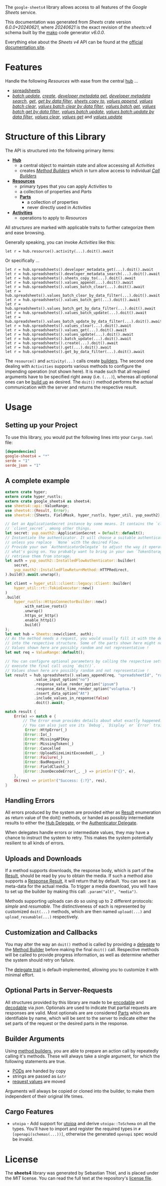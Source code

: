 <!---
DO NOT EDIT !
This file was generated automatically from 'src/generator/templates/api/README.md.mako'
DO NOT EDIT !
-->
The `google-sheets4` library allows access to all features of the *Google Sheets* service.

This documentation was generated from *Sheets* crate version *6.0.0+20240621*, where *20240621* is the exact revision of the *sheets:v4* schema built by the [mako](http://www.makotemplates.org/) code generator *v6.0.0*.

Everything else about the *Sheets* *v4* API can be found at the
[official documentation site](https://developers.google.com/sheets/).
# Features

Handle the following *Resources* with ease from the central [hub](https://docs.rs/google-sheets4/6.0.0+20240621/google_sheets4/Sheets) ...

* [spreadsheets](https://docs.rs/google-sheets4/6.0.0+20240621/google_sheets4/api::Spreadsheet)
 * [*batch update*](https://docs.rs/google-sheets4/6.0.0+20240621/google_sheets4/api::SpreadsheetBatchUpdateCall), [*create*](https://docs.rs/google-sheets4/6.0.0+20240621/google_sheets4/api::SpreadsheetCreateCall), [*developer metadata get*](https://docs.rs/google-sheets4/6.0.0+20240621/google_sheets4/api::SpreadsheetDeveloperMetadataGetCall), [*developer metadata search*](https://docs.rs/google-sheets4/6.0.0+20240621/google_sheets4/api::SpreadsheetDeveloperMetadataSearchCall), [*get*](https://docs.rs/google-sheets4/6.0.0+20240621/google_sheets4/api::SpreadsheetGetCall), [*get by data filter*](https://docs.rs/google-sheets4/6.0.0+20240621/google_sheets4/api::SpreadsheetGetByDataFilterCall), [*sheets copy to*](https://docs.rs/google-sheets4/6.0.0+20240621/google_sheets4/api::SpreadsheetSheetCopyToCall), [*values append*](https://docs.rs/google-sheets4/6.0.0+20240621/google_sheets4/api::SpreadsheetValueAppendCall), [*values batch clear*](https://docs.rs/google-sheets4/6.0.0+20240621/google_sheets4/api::SpreadsheetValueBatchClearCall), [*values batch clear by data filter*](https://docs.rs/google-sheets4/6.0.0+20240621/google_sheets4/api::SpreadsheetValueBatchClearByDataFilterCall), [*values batch get*](https://docs.rs/google-sheets4/6.0.0+20240621/google_sheets4/api::SpreadsheetValueBatchGetCall), [*values batch get by data filter*](https://docs.rs/google-sheets4/6.0.0+20240621/google_sheets4/api::SpreadsheetValueBatchGetByDataFilterCall), [*values batch update*](https://docs.rs/google-sheets4/6.0.0+20240621/google_sheets4/api::SpreadsheetValueBatchUpdateCall), [*values batch update by data filter*](https://docs.rs/google-sheets4/6.0.0+20240621/google_sheets4/api::SpreadsheetValueBatchUpdateByDataFilterCall), [*values clear*](https://docs.rs/google-sheets4/6.0.0+20240621/google_sheets4/api::SpreadsheetValueClearCall), [*values get*](https://docs.rs/google-sheets4/6.0.0+20240621/google_sheets4/api::SpreadsheetValueGetCall) and [*values update*](https://docs.rs/google-sheets4/6.0.0+20240621/google_sheets4/api::SpreadsheetValueUpdateCall)




# Structure of this Library

The API is structured into the following primary items:

* **[Hub](https://docs.rs/google-sheets4/6.0.0+20240621/google_sheets4/Sheets)**
    * a central object to maintain state and allow accessing all *Activities*
    * creates [*Method Builders*](https://docs.rs/google-sheets4/6.0.0+20240621/google_sheets4/common::MethodsBuilder) which in turn
      allow access to individual [*Call Builders*](https://docs.rs/google-sheets4/6.0.0+20240621/google_sheets4/common::CallBuilder)
* **[Resources](https://docs.rs/google-sheets4/6.0.0+20240621/google_sheets4/common::Resource)**
    * primary types that you can apply *Activities* to
    * a collection of properties and *Parts*
    * **[Parts](https://docs.rs/google-sheets4/6.0.0+20240621/google_sheets4/common::Part)**
        * a collection of properties
        * never directly used in *Activities*
* **[Activities](https://docs.rs/google-sheets4/6.0.0+20240621/google_sheets4/common::CallBuilder)**
    * operations to apply to *Resources*

All *structures* are marked with applicable traits to further categorize them and ease browsing.

Generally speaking, you can invoke *Activities* like this:

```Rust,ignore
let r = hub.resource().activity(...).doit().await
```

Or specifically ...

```ignore
let r = hub.spreadsheets().developer_metadata_get(...).doit().await
let r = hub.spreadsheets().developer_metadata_search(...).doit().await
let r = hub.spreadsheets().sheets_copy_to(...).doit().await
let r = hub.spreadsheets().values_append(...).doit().await
let r = hub.spreadsheets().values_batch_clear(...).doit().await
let r = hub.spreadsheets().values_batch_clear_by_data_filter(...).doit().await
let r = hub.spreadsheets().values_batch_get(...).doit().await
let r = hub.spreadsheets().values_batch_get_by_data_filter(...).doit().await
let r = hub.spreadsheets().values_batch_update(...).doit().await
let r = hub.spreadsheets().values_batch_update_by_data_filter(...).doit().await
let r = hub.spreadsheets().values_clear(...).doit().await
let r = hub.spreadsheets().values_get(...).doit().await
let r = hub.spreadsheets().values_update(...).doit().await
let r = hub.spreadsheets().batch_update(...).doit().await
let r = hub.spreadsheets().create(...).doit().await
let r = hub.spreadsheets().get(...).doit().await
let r = hub.spreadsheets().get_by_data_filter(...).doit().await
```

The `resource()` and `activity(...)` calls create [builders][builder-pattern]. The second one dealing with `Activities`
supports various methods to configure the impending operation (not shown here). It is made such that all required arguments have to be
specified right away (i.e. `(...)`), whereas all optional ones can be [build up][builder-pattern] as desired.
The `doit()` method performs the actual communication with the server and returns the respective result.

# Usage

## Setting up your Project

To use this library, you would put the following lines into your `Cargo.toml` file:

```toml
[dependencies]
google-sheets4 = "*"
serde = "1"
serde_json = "1"
```

## A complete example

```Rust
extern crate hyper;
extern crate hyper_rustls;
extern crate google_sheets4 as sheets4;
use sheets4::api::ValueRange;
use sheets4::{Result, Error};
use sheets4::{Sheets, FieldMask, hyper_rustls, hyper_util, yup_oauth2};

// Get an ApplicationSecret instance by some means. It contains the `client_id` and
// `client_secret`, among other things.
let secret: yup_oauth2::ApplicationSecret = Default::default();
// Instantiate the authenticator. It will choose a suitable authentication flow for you,
// unless you replace  `None` with the desired Flow.
// Provide your own `AuthenticatorDelegate` to adjust the way it operates and get feedback about
// what's going on. You probably want to bring in your own `TokenStorage` to persist tokens and
// retrieve them from storage.
let auth = yup_oauth2::InstalledFlowAuthenticator::builder(
    secret,
    yup_oauth2::InstalledFlowReturnMethod::HTTPRedirect,
).build().await.unwrap();

let client = hyper_util::client::legacy::Client::builder(
    hyper_util::rt::TokioExecutor::new()
)
.build(
    hyper_rustls::HttpsConnectorBuilder::new()
        .with_native_roots()
        .unwrap()
        .https_or_http()
        .enable_http1()
        .build()
);
let mut hub = Sheets::new(client, auth);
// As the method needs a request, you would usually fill it with the desired information
// into the respective structure. Some of the parts shown here might not be applicable !
// Values shown here are possibly random and not representative !
let mut req = ValueRange::default();

// You can configure optional parameters by calling the respective setters at will, and
// execute the final call using `doit()`.
// Values shown here are possibly random and not representative !
let result = hub.spreadsheets().values_append(req, "spreadsheetId", "range")
             .value_input_option("no")
             .response_value_render_option("ipsum")
             .response_date_time_render_option("voluptua.")
             .insert_data_option("At")
             .include_values_in_response(false)
             .doit().await;

match result {
    Err(e) => match e {
        // The Error enum provides details about what exactly happened.
        // You can also just use its `Debug`, `Display` or `Error` traits
         Error::HttpError(_)
        |Error::Io(_)
        |Error::MissingAPIKey
        |Error::MissingToken(_)
        |Error::Cancelled
        |Error::UploadSizeLimitExceeded(_, _)
        |Error::Failure(_)
        |Error::BadRequest(_)
        |Error::FieldClash(_)
        |Error::JsonDecodeError(_, _) => println!("{}", e),
    },
    Ok(res) => println!("Success: {:?}", res),
}

```
## Handling Errors

All errors produced by the system are provided either as [Result](https://docs.rs/google-sheets4/6.0.0+20240621/google_sheets4/common::Result) enumeration as return value of
the doit() methods, or handed as possibly intermediate results to either the
[Hub Delegate](https://docs.rs/google-sheets4/6.0.0+20240621/google_sheets4/common::Delegate), or the [Authenticator Delegate](https://docs.rs/yup-oauth2/*/yup_oauth2/trait.AuthenticatorDelegate.html).

When delegates handle errors or intermediate values, they may have a chance to instruct the system to retry. This
makes the system potentially resilient to all kinds of errors.

## Uploads and Downloads
If a method supports downloads, the response body, which is part of the [Result](https://docs.rs/google-sheets4/6.0.0+20240621/google_sheets4/common::Result), should be
read by you to obtain the media.
If such a method also supports a [Response Result](https://docs.rs/google-sheets4/6.0.0+20240621/google_sheets4/common::ResponseResult), it will return that by default.
You can see it as meta-data for the actual media. To trigger a media download, you will have to set up the builder by making
this call: `.param("alt", "media")`.

Methods supporting uploads can do so using up to 2 different protocols:
*simple* and *resumable*. The distinctiveness of each is represented by customized
`doit(...)` methods, which are then named `upload(...)` and `upload_resumable(...)` respectively.

## Customization and Callbacks

You may alter the way an `doit()` method is called by providing a [delegate](https://docs.rs/google-sheets4/6.0.0+20240621/google_sheets4/common::Delegate) to the
[Method Builder](https://docs.rs/google-sheets4/6.0.0+20240621/google_sheets4/common::CallBuilder) before making the final `doit()` call.
Respective methods will be called to provide progress information, as well as determine whether the system should
retry on failure.

The [delegate trait](https://docs.rs/google-sheets4/6.0.0+20240621/google_sheets4/common::Delegate) is default-implemented, allowing you to customize it with minimal effort.

## Optional Parts in Server-Requests

All structures provided by this library are made to be [encodable](https://docs.rs/google-sheets4/6.0.0+20240621/google_sheets4/common::RequestValue) and
[decodable](https://docs.rs/google-sheets4/6.0.0+20240621/google_sheets4/common::ResponseResult) via *json*. Optionals are used to indicate that partial requests are responses
are valid.
Most optionals are are considered [Parts](https://docs.rs/google-sheets4/6.0.0+20240621/google_sheets4/common::Part) which are identifiable by name, which will be sent to
the server to indicate either the set parts of the request or the desired parts in the response.

## Builder Arguments

Using [method builders](https://docs.rs/google-sheets4/6.0.0+20240621/google_sheets4/common::CallBuilder), you are able to prepare an action call by repeatedly calling it's methods.
These will always take a single argument, for which the following statements are true.

* [PODs][wiki-pod] are handed by copy
* strings are passed as `&str`
* [request values](https://docs.rs/google-sheets4/6.0.0+20240621/google_sheets4/common::RequestValue) are moved

Arguments will always be copied or cloned into the builder, to make them independent of their original life times.

[wiki-pod]: http://en.wikipedia.org/wiki/Plain_old_data_structure
[builder-pattern]: http://en.wikipedia.org/wiki/Builder_pattern
[google-go-api]: https://github.com/google/google-api-go-client

## Cargo Features

* `utoipa` - Add support for [utoipa](https://crates.io/crates/utoipa) and derive `utoipa::ToSchema` on all
the types. You'll have to import and register the required types in `#[openapi(schemas(...))]`, otherwise the
generated `openapi` spec would be invalid.


# License
The **sheets4** library was generated by Sebastian Thiel, and is placed
under the *MIT* license.
You can read the full text at the repository's [license file][repo-license].

[repo-license]: https://github.com/Byron/google-apis-rsblob/main/LICENSE.md

